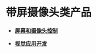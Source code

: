 # 带屏摄像头类产品<a name="ZH-CN_TOPIC_0000001111199430"></a>

-   **[屏幕和摄像头控制](屏幕和摄像头控制.md)**  

-   **[视觉应用开发](视觉应用开发.md)**  


